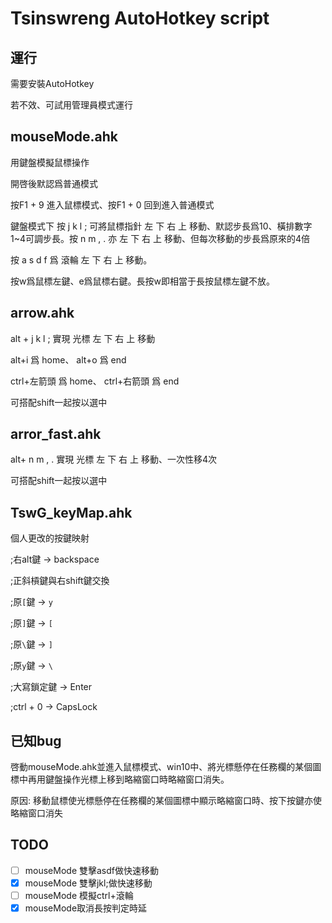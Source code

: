
# Tsinswreng AutoHotkey script

## 運行

需要安裝AutoHotkey

若不效、可試用管理員模式運行

## mouseMode.ahk
用鍵盤模擬鼠標操作

開啓後默認爲普通模式

按F1 + 9 進入鼠標模式、按F1 + 0 回到進入普通模式

鍵盤模式下 按 j k l ; 可將鼠標指針 左 下 右 上 移動、默認步長爲10、橫排數字1~4可調步長。按 n m , . 亦 左 下 右 上 移動、但每次移動的步長爲原來的4倍

按 a s d f 爲 滾輪 左 下 右 上 移動。

按w爲鼠標左鍵、e爲鼠標右鍵。長按w即相當于長按鼠標左鍵不放。

## arrow.ahk

alt + j k l ; 實現 光標 左 下 右 上 移動

alt+i 爲 home、 alt+o 爲 end

ctrl+左箭頭 爲 home、 ctrl+右箭頭 爲 end

可搭配shift一起按以選中

## arror_fast.ahk

alt+ n m , . 實現 光標 左 下 右 上 移動、一次性移4次

可搭配shift一起按以選中

## TswG_keyMap.ahk

個人更改的按鍵映射

;右alt鍵 -> backspace

;正斜槓鍵與右shift鍵交換

;原`[`鍵 -> `y`

;原`]`鍵 -> `[`

;原`\`鍵 -> `]`

;原`y`鍵 -> `\`

;大寫鎖定鍵 -> Enter

;ctrl + 0 -> CapsLock

## 已知bug

啓動mouseMode.ahk並進入鼠標模式、win10中、將光標懸停在任務欄的某個圖標中再用鍵盤操作光標上移到略縮窗口時略縮窗口消失。

原因: 移動鼠標使光標懸停在任務欄的某個圖標中顯示略縮窗口時、按下按鍵亦使略縮窗口消失

## TODO

- [ ] mouseMode 雙擊asdf做快速移動
- [x] mouseMode 雙擊jkl;做快速移動
- [ ] mouseMode 模擬ctrl+滾輪
- [x] mouseMode取消長按判定時延